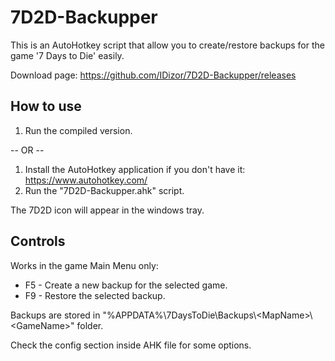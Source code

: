 # 7D2D-Backupper

This is an AutoHotkey script that allow you to create/restore backups for the game '7 Days to Die' easily.

Download page: https://github.com/IDizor/7D2D-Backupper/releases

## How to use

1. Run the compiled version.

  -- OR --
1. Install the AutoHotkey application if you don't have it: https://www.autohotkey.com/
2. Run the "7D2D-Backupper.ahk" script.

The 7D2D icon will appear in the windows tray.

## Controls

Works in the game Main Menu only:
 - F5 - Create a new backup for the selected game.
 - F9 - Restore the selected backup.

Backups are stored in "%APPDATA%\\7DaysToDie\\Backups\\\<MapName>\\\<GameName>" folder.

Check the config section inside AHK file for some options.
